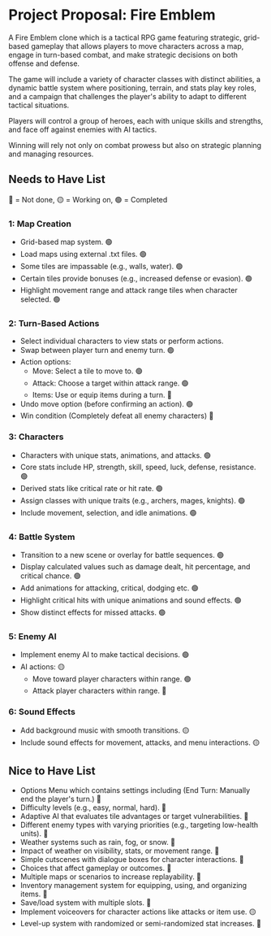 # Project Proposal: Fire Emblem 
A Fire Emblem clone which is a tactical RPG game featuring strategic, grid-based gameplay that allows players to move characters across a map, engage in turn-based combat, and make strategic decisions on both offense and defense. 

The game will include a variety of character classes with distinct abilities, a dynamic battle system where positioning, terrain, and stats play key roles, and a campaign that challenges the player's ability to adapt to different tactical situations. 

Players will control a group of heroes, each with unique skills and strengths, and face off against enemies with AI tactics. 

Winning will rely not only on combat prowess but also on strategic planning and managing resources.

## Needs to Have List
🔴 = Not done, 🟡 = Working on, 🟢 = Completed

### 1: Map Creation
- Grid-based map system. 🟢
- Load maps using external .txt files. 🟢
- Some tiles are impassable (e.g., walls, water). 🟢
- Certain tiles provide bonuses (e.g., increased defense or evasion). 🟢
- Highlight movement range and attack range tiles when character selected. 🟢

### 2: Turn-Based Actions
- Select individual characters to view stats or perform actions. 
- Swap between player turn and enemy turn. 🟢
- Action options: 
  - Move: Select a tile to move to. 🟢
  - Attack: Choose a target within attack range. 🟢
  - Items: Use or equip items during a turn. 🔴
- Undo move option (before confirming an action). 🟢
- Win condition (Completely defeat all enemy characters) 🔴

### 3: Characters
- Characters with unique stats, animations, and attacks. 🟢
- Core stats include HP, strength, skill, speed, luck, defense, resistance. 🟢
- Derived stats like critical rate or hit rate. 🟢
- Assign classes with unique traits (e.g., archers, mages, knights). 🟢
- Include movement, selection, and idle animations. 🟢

### 4: Battle System
- Transition to a new scene or overlay for battle sequences. 🟢
- Display calculated values such as damage dealt, hit percentage, and critical chance. 🟢
- Add animations for attacking, critical, dodging etc. 🟢
- Highlight critical hits with unique animations and sound effects. 🟢
- Show distinct effects for missed attacks. 🟢

### 5: Enemy AI
- Implement enemy AI to make tactical decisions. 🟢
- AI actions: 🟡
  - Move toward player characters within range. 🟢
  - Attack player characters within range. 🔴

### 6: Sound Effects
- Add background music with smooth transitions. 🟡
- Include sound effects for movement, attacks, and menu interactions. 🟡

## Nice to Have List
- Options Menu which contains settings including (End Turn: Manually end the player's turn.) 🔴
- Difficulty levels (e.g., easy, normal, hard). 🔴
- Adaptive AI that evaluates tile advantages or target vulnerabilities. 🔴
- Different enemy types with varying priorities (e.g., targeting low-health units). 🔴
- Weather systems such as rain, fog, or snow. 🔴
- Impact of weather on visibility, stats, or movement range. 🔴
- Simple cutscenes with dialogue boxes for character interactions. 🔴
- Choices that affect gameplay or outcomes. 🔴
- Multiple maps or scenarios to increase replayability. 🔴
- Inventory management system for equipping, using, and organizing items. 🔴
- Save/load system with multiple slots. 🔴
- Implement voiceovers for character actions like attacks or item use. 🟡
- Level-up system with randomized or semi-randomized stat increases. 🔴